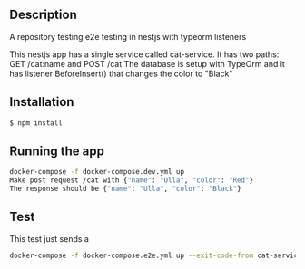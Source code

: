 ## Description
A repository testing e2e testing in nestjs with typeorm listeners

This nestjs app has a single service called cat-service. It has two paths: GET /cat:name and POST /cat
The database is setup with TypeOrm and it has listener BeforeInsert() that changes the color to "Black"


## Installation

```bash
$ npm install
```

## Running the app

```bash
docker-compose -f docker-compose.dev.yml up
Make post request /cat with {"name": "Ulla", "color": "Red"}
The response should be {"name": "Ulla", "color": "Black"}
```

## Test
This test just sends a 
```bash
docker-compose -f docker-compose.e2e.yml up --exit-code-from cat-service
```
